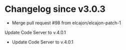 # Changelog since v3.0.3
- Merge pull request #98 from elcajon/elcajon-patch-1

Update Code Server to v.4.0.1 
- Update Code Server to v.4.0.1 
